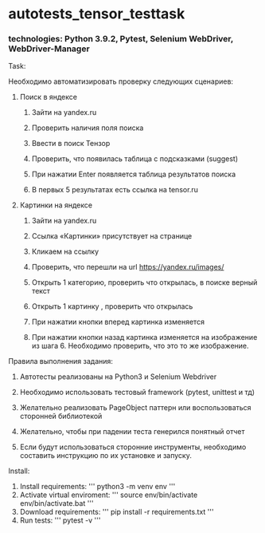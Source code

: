 # autotests_tensor_testtask

### technologies: Python 3.9.2, Pytest, Selenium WebDriver, WebDriver-Manager

Task:

Необходимо автоматизировать проверку следующих сценариев:

1) Поиск в яндексе

	1) Зайти на yandex.ru

	2) Проверить наличия поля поиска

	3) Ввести в поиск Тензор

	4) Проверить, что появилась таблица с подсказками (suggest)

	5) При нажатии Enter появляется таблица результатов поиска

	6) В первых 5 результатах есть ссылка на tensor.ru

2) Картинки на яндексе

	1) Зайти на yandex.ru

	2) Ссылка «Картинки» присутствует на странице

	3) Кликаем на ссылку

	4) Проверить, что перешли на url https://yandex.ru/images/

	5) Открыть 1 категорию, проверить что открылась, в поиске верный текст

	6) Открыть 1 картинку , проверить что открылась

	7) При нажатии кнопки вперед картинка изменяется

	8) При нажатии кнопки назад картинка изменяется на изображение из шага 6. Необходимо проверить, что это то же изображение.

Правила выполнения задания:

1) Автотесты реализованы на Python3 и Selenium Webdriver

2) Необходимо использовать тестовый framework (pytest, unittest и тд)

3) Желательно реализовать PageObject паттерн или воспользоваться сторонней библиотекой

4) Желательно, чтобы при падении теста генерился понятный отчет

5) Если будут использоваться сторонние инструменты, необходимо составить инструкцию по их установке и запуску.

Install:

1) Install requirements:
'''
    python3 -m venv env
'''
2) Activate virtual enviroment:
'''
    source env/bin/activate
    env/bin/activate.bat
'''
3) Download requirements:
'''
    pip install -r requirements.txt
'''
4) Run tests:
'''
    pytest -v
'''